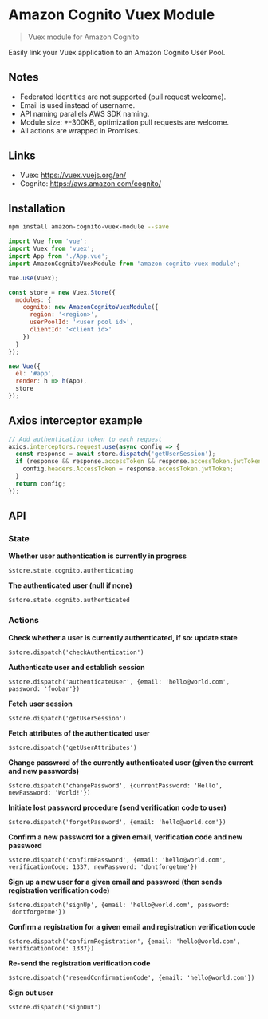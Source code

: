 # Amazon Cognito Vuex Module

> Vuex module for Amazon Cognito

Easily link your Vuex application to an Amazon Cognito User Pool.

## Notes

* Federated Identities are not supported (pull request welcome).
* Email is used instead of username.
* API naming parallels AWS SDK naming.
* Module size: +-300KB, optimization pull requests are welcome.
* All actions are wrapped in Promises.

## Links

* Vuex: https://vuex.vuejs.org/en/
* Cognito: https://aws.amazon.com/cognito/

## Installation

```bash
npm install amazon-cognito-vuex-module --save
```

```javascript
import Vue from 'vue';
import Vuex from 'vuex';
import App from './App.vue';
import AmazonCognitoVuexModule from 'amazon-cognito-vuex-module';

Vue.use(Vuex);

const store = new Vuex.Store({
  modules: {
    cognito: new AmazonCognitoVuexModule({
      region: '<region>',
      userPoolId: '<user pool id>',
      clientId: '<client id>'
    })
  }
});

new Vue({
  el: '#app',
  render: h => h(App),
  store
});
```

## Axios interceptor example

```javascript
// Add authentication token to each request
axios.interceptors.request.use(async config => {
  const response = await store.dispatch('getUserSession');
  if (response && response.accessToken && response.accessToken.jwtToken) {
    config.headers.AccessToken = response.accessToken.jwtToken;
  }
  return config;
});
```

## API

### State

**Whether user authentication is currently in progress**

`$store.state.cognito.authenticating`

**The authenticated user (null if none)**

`$store.state.cognito.authenticated`

### Actions

**Check whether a user is currently authenticated, if so: update state**

`$store.dispatch('checkAuthentication')`

**Authenticate user and establish session**

`$store.dispatch('authenticateUser', {email: 'hello@world.com', password: 'foobar'})`

**Fetch user session**

`$store.dispatch('getUserSession')`

**Fetch attributes of the authenticated user**

`$store.dispatch('getUserAttributes')`

**Change password of the currently authenticated user (given the current and new passwords)**

`$store.dispatch('changePassword', {currentPassword: 'Hello', newPassword: 'World!'})`

**Initiate lost password procedure (send verification code to user)**

`$store.dispatch('forgotPassword', {email: 'hello@world.com'})`

**Confirm a new password for a given email, verification code and new password**

`$store.dispatch('confirmPassword', {email: 'hello@world.com', verificationCode: 1337, newPassword: 'dontforgetme'})`

**Sign up a new user for a given email and password (then sends registration verification code)**

`$store.dispatch('signUp', {email: 'hello@world.com', password: 'dontforgetme'})`

**Confirm a registration for a given email and registration verification code**

`$store.dispatch('confirmRegistration', {email: 'hello@world.com', verificationCode: 1337})`

**Re-send the registration verification code**

`$store.dispatch('resendConfirmationCode', {email: 'hello@world.com'})`

**Sign out user**

`$store.dispatch('signOut')`
